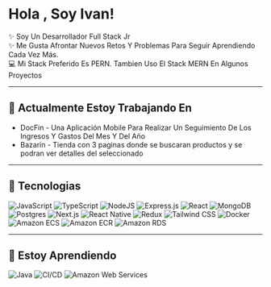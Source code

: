 # Hola , Soy Ivan!
✨ Soy Un Desarrollador Full Stack Jr
<br>
✨ Me Gusta Afrontar Nuevos Retos Y Problemas Para Seguir Aprendiendo Cada Vez Más.
<br>
💻 Mi Stack Preferido Es PERN. Tambien Uso El Stack MERN En Algunos Proyectos
___
## 🌱 Actualmente Estoy Trabajando En
- DocFin - Una Aplicación Mobile Para Realizar Un Seguimiento De Los Ingresos Y Gastos Del Mes Y Del Año
- Bazarin - Tienda con 3 paginas donde se buscaran productos y se podran ver detalles del seleccionado
___
## 🚀 Tecnologias 
![JavaScript](https://img.shields.io/badge/javascript-%23323330.svg?style=for-the-badge&logo=javascript&logoColor=%23F7DF1E)
![TypeScript](https://img.shields.io/badge/typescript-%23007ACC.svg?style=for-the-badge&logo=typescript&logoColor=white)
![NodeJS](https://img.shields.io/badge/node.js-6DA55F?style=for-the-badge&logo=node.js&logoColor=white)
![Express.js](https://img.shields.io/badge/express.js-%23404d59.svg?style=for-the-badge&logo=express&logoColor=%2361DAFB)
![React](https://img.shields.io/badge/react-%2320232a.svg?style=for-the-badge&logo=react&logoColor=%2361DAFB)
![MongoDB](https://img.shields.io/badge/MongoDB-%234ea94b.svg?style=for-the-badge&logo=mongodb&logoColor=white)
![Postgres](https://img.shields.io/badge/postgres-%23316192.svg?style=for-the-badge&logo=postgresql&logoColor=white)
![Next.js](https://img.shields.io/badge/next.js-%23000000.svg?style=for-the-badge&logo=nextdotjs&logoColor=white)
![React Native](https://img.shields.io/badge/react_native-%2320232a.svg?style=for-the-badge&logo=react&logoColor=%2361DAFB)
![Redux](https://img.shields.io/badge/redux-%23764ABC.svg?style=for-the-badge&logo=redux&logoColor=white)
![Tailwind CSS](https://img.shields.io/badge/tailwind%20css-%2338B2AC.svg?style=for-the-badge&logo=tailwind-css&logoColor=white)
![Docker](https://img.shields.io/badge/docker-%230db7ed.svg?style=for-the-badge&logo=docker&logoColor=white)
![Amazon ECS](https://img.shields.io/badge/amazon%20ecs-%23232F3E.svg?style=for-the-badge&logo=amazon-ecs&logoColor=white)
![Amazon ECR](https://img.shields.io/badge/amazon%20ecr-%23232F3E.svg?style=for-the-badge&logo=amazon-ecr&logoColor=white)
![Amazon RDS](https://img.shields.io/badge/amazon%20rds-%23232F3E.svg?style=for-the-badge&logo=amazon-rds&logoColor=white)

___
## 🌱 Estoy Aprendiendo
![Java](https://img.shields.io/badge/java-%23ED8B00.svg?style=for-the-badge&logo=java&logoColor=white)
![CI/CD](https://img.shields.io/badge/CI/CD-%2343853D.svg?style=for-the-badge&logo=gitlab)
![Amazon Web Services](https://img.shields.io/badge/amazon%20web%20services-%23232F3E.svg?style=for-the-badge&logo=amazon-aws&logoColor=white)


<!-- 
**noahpark24/noahpark24** is a ✨ _special_ ✨ repository because its `README.md` (this file) appears on your GitHub profile.

Here are some ideas to get you started:

- 🔭 I’m currently working on ...
- 🌱 I’m currently learning ...
- 👯 I’m looking to collaborate on ...
- 🤔 I’m looking for help with ...
- 💬 Ask me about ...
- 📫 How to reach me: ...
- 😄 Pronouns: ...
- ⚡ Fun fact: ...
-->
